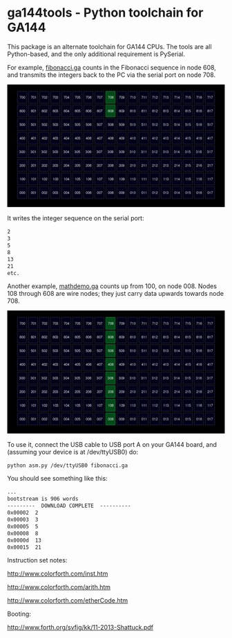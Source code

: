 ga144tools - Python toolchain for GA144
=======================================

This package is an alternate toolchain for GA144 CPUs. The tools are all Python-based,
and the only additional requirement is PySerial.

For example, [fibonacci.ga](src/fibonacci.ga) counts in the Fibonacci sequence in node 608, and transmits the integers back to the PC via the serial port on node 708.

![Alt text](src/pictures/helloworld.ga.png)

It writes the integer sequence on the serial port:

    2
    3
    5
    8
    13
    21
    etc.
  
Another example, 
[mathdemo.ga](src/mathdemo.ga) counts up from 100, on node 008.
Nodes 108 through 608 are wire nodes; they just carry data upwards towards node 708.

![Alt text](src/pictures/mathdemo.ga.png)

To use it, connect the USB cable to USB port A on your GA144 board, and (assuming your device is at /dev/ttyUSB0) do:

    python asm.py /dev/ttyUSB0 fibonacci.ga

You should see something like this:

    ...
    bootstream is 906 words
    ---------  DOWNLOAD COMPLETE  ----------
    0x00002  2
    0x00003  3
    0x00005  5
    0x00008  8
    0x0000d  13
    0x00015  21
    
Instruction set notes:

  http://www.colorforth.com/inst.htm

  http://www.colorforth.com/arith.htm

  http://www.colorforth.com/etherCode.htm

Booting:

  http://www.forth.org/svfig/kk/11-2013-Shattuck.pdf

